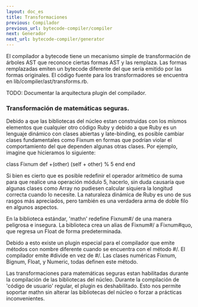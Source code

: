 ```yaml
---
layout: doc_es
title: Transformaciones
previous: Compilador
previous_url: bytecode-compiler/compiler
next: Generador
next_url: bytecode-compiler/generator
---
```


El compilador a bytecode tiene un mecanismo simple de transformación
de árboles AST que reconoce ciertas formas AST y las remplaza. Las
formas remplazadas emiten un bytecode diferente del que sería emitido
por las formas originales. El código fuente para los transformadores
se encuentra en lib/compiler/ast/transforms.rb.


TODO: Documentar la arquitectura plugin del compilador.


### Transformación de matemáticas seguras.

Debido a que las bibliotecas del núcleo estan construidas con los
mísmos elementos que cualquier otro código Ruby y debido a que Ruby es
un lenguaje dinámico con clases abiertas y late-binding, es posible
cambiar clases fundamentales como Fixnum en formas que podrían violar
el comportamiento del que dependen algunas otras clases. Por ejemplo,
imagine que hicieramos lo siguiente:

  class Fixnum
    def +(other)
      (self + other) % 5
    end
  end

Si bien es cierto que es posible redefinir el operador aritmético de
suma para que realice una operación módulo 5, hacerlo, sin duda
causaría que algunas clases como Array no pudiesen calcular siquiera la
longitud correcta cuando lo necesite. La naturaleza dinámica de Ruby
es uno de sus rasgos más apreciados, pero también es una verdadera
arma de doble filo en algunos aspectos.

En la biblioteca estándar, 'mathn' redefine Fixnum#/ de una manera
peligrosa e insegura. La biblioteca crea un alias de Fixnum#/ a
Fixnum#quo, que regresa un Float de forma predeterminada.

Debido a esto existe un plugin especial para el compilador que emite
métodos con nombre diferente cuando se encuentra con el método #/. El
compilador emite #divide en vez de #/. Las clases numéricas Fixnum,
Bignum, Float, y Numeric, todas definen este método.

Las transformaciones para matemáticas seguras estan habilitadas
durante la compilación de las bibliotecas del núcleo. Durante la
compilación de 'código de usuario' regular, el plugin es
deshabilitado. Esto nos permite soportar mathn sin alterar las
bibliotecas del núcleo o forzar a prácticas inconvenientes.
